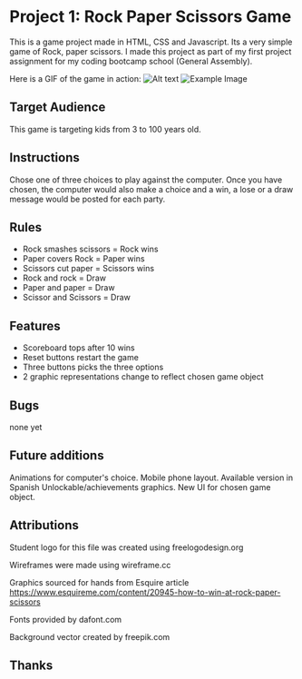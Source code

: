 # Project 1: Rock Paper Scissors Game

This is a game project made in HTML, CSS and Javascript. Its a very simple game of Rock, paper scissors. I made this project as part of my first project assignment for my coding bootcamp school (General Assembly).

Here is a GIF of the game in action:
![Alt text](relative/path/to/img.jpg?raw=true 'Title')
![Example Image](./images/example.gif)

## Target Audience

This game is targeting kids from 3 to 100 years old.

## Instructions

Chose one of three choices to play against the computer. Once you have chosen, the computer would also make a choice and a win, a lose or a draw message would be posted for each party.

## Rules

-   Rock smashes scissors = Rock wins
-   Paper covers Rock = Paper wins
-   Scissors cut paper = Scissors wins
-   Rock and rock = Draw
-   Paper and paper = Draw
-   Scissor and Scissors = Draw

## Features

-   Scoreboard tops after 10 wins
-   Reset buttons restart the game
-   Three buttons picks the three options
-   2 graphic representations change to reflect chosen game object

## Bugs

none yet

## Future additions

Animations for computer's choice. Mobile phone layout. Available version in Spanish Unlockable/achievements graphics. New UI for chosen game object.

## Attributions

Student logo for this file was created using freelogodesign.org

Wireframes were made using wireframe.cc

Graphics sourced for hands from Esquire article https://www.esquireme.com/content/20945-how-to-win-at-rock-paper-scissors

Fonts provided by dafont.com

Background vector created by freepik.com

## Thanks
